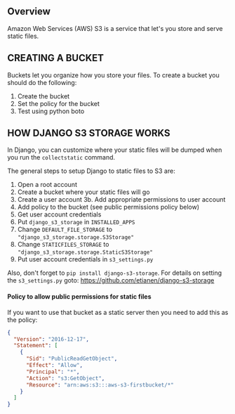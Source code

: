 Overview
--------
Amazon Web Services (AWS) S3 is a service
that let's you store and serve static files.


CREATING A BUCKET
---------------
Buckets let you organize how you store your files.
To create a bucket you should do the following:
1. Create the bucket
2. Set the policy for the bucket
3. Test using python boto

HOW DJANGO S3 STORAGE WORKS
---------------------------
In Django, you can customize where your static files
will be dumped when you run the `collectstatic` command.

The general steps to setup Django to static files to S3 are:
1. Open a root account
2. Create a bucket where your static files will go
3. Create a user account
3b. Add appropriate permissions to user account
4. Add policy to the bucket (see public permissions policy below)
5. Get user account credentials
6. Put `django_s3_storage` in `INSTALLED_APPS`
7. Change `DEFAULT_FILE_STORAGE` to `"django_s3_storage.storage.S3Storage"`
8. Change `STATICFILES_STORAGE` to `"django_s3_storage.storage.StaticS3Storage"`
9. Put user account credentials in `s3_settings.py` 

Also, don't forget to `pip install django-s3-storage`. 
For details on setting the `s3_settings.py` goto: https://github.com/etianen/django-s3-storage

#### Policy to allow public permissions for static files
If you want to use that bucket as a static server then you need to add this as the policy:
```json
{
  "Version": "2016-12-17",
  "Statement": [
    {
      "Sid": "PublicReadGetObject",
      "Effect": "Allow",
      "Principal": "*",
      "Action": "s3:GetObject",
      "Resource": "arn:aws:s3:::aws-s3-firstbucket/*"
    }
  ]
}
```



